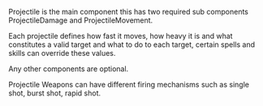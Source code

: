 Projectile is the main component this has two required sub components ProjectileDamage and ProjectileMovement.


Each projectile defines how fast it moves, how heavy it is and what constitutes a valid target and what to do to each target, certain spells and skills can override these values.

Any other components are optional.


Projectile Weapons can have different firing mechanisms such as single shot, burst shot, rapid shot.





